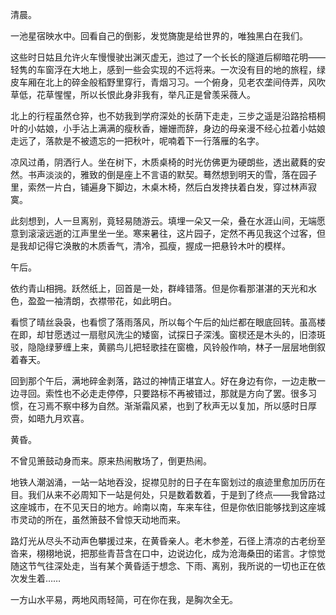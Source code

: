 清晨。

一池星宿映水中。回看自己的倒影，发觉旖旎是给世界的，唯独黑白在我们。

这些时日姑且允许火车慢慢驶出渊灭虚无，迆过了一个长长的隧道后柳暗花明——轻隽的车窗浮在大地上，感到一些会实现的不远将来。一次没有目的地的旅程，绿皮车厢在北上的碎金般稻野里穿行，青烟习习。一个俯身，见老农垄间侍弄，风吹草低，花草惺惺，所以长恨此身非我有，举凡正是曾羡采薇人。

北上的行程虽然仓猝，也不妨我到学府深处的长荫下走走，三步之遥是沿路拾梧桐叶的小姑娘，小手沾上满满的瘦秋香，姗姗而辞，身边的母亲漫不经心拉着小姑娘走远了，落款是不被遗忘的一把秋叶，呢喃着下一行落雁的名字。

凉风过甬，阴洒行人。坐在树下，木质桌椅的时光仿佛更为硬朗些，透出葳蕤的安然。书声淡淡的，雅致的倒是座上不言语的默契。蓦然想到明天的雪，落在园子里，索然一片白，铺遍身下脚边，木桌木椅，然后白发搀扶着白发，穿过林声寂寞。

此刻想到，人一旦离别，竟轻易随游云。填埋一朵又一朵，叠在水涯山间，无端愿意到滚滚远逝的江声里坐一坐。寒来暑往，这片园子，定然不再见我这个过客，但是我却记得它涣散的木质香气，清冷，孤瘦，握成一把悬铃木叶的模样。

午后。

依约青山相拥。跃然纸上，回首是一处，群峰错落。但是你看那湛湛的天光和水色，盈盈一袖清朗，衣襟带花，如此明白。

看惯了晴丝袅袅，也看惯了落雨落风，所以每个午后的灿烂都在眼底回转。虽高楼在即，却甘愿透过一扇慰风洗尘的矮窗，试探日子深浅。窗棂还是木头的，旧漆斑驳，隐隐绿萝缠上来，黄鹂鸟儿把轻歌挂在窗檐，风铃般作响，林子一层层地倒叙着春天。

回到那个午后，满地碎金剥落，路过的神情正堪宜人。好在身边有你，一边走散一边寻回。索性也不必走走停停，只要路标不再被错过，那就是方向了罢。很多习惯，在习焉不察中移为自然。渐渐霜风紧，也到了秋声无以复加，所以感时日厚赍，如晤九月欢喜。

黄昏。

不曾见箫鼓动身而来。原来热闹散场了，倒更热闹。

地铁人潮汹涌，一站一站地吞没，捉襟见肘的日子在车窗划过的痕迹里愈加历历在目。我们从来不必周知下一站是何处，只是数着数着，于是到了终点——我曾路过这座城市，在不见天日的地方。岭南以南，车来车往，但是你依旧能够找到这座城市灵动的所在，虽然箫鼓不曾惊天动地而来。

路灯光从尽头不动声色攀援过来，在黄昏亲人。老木参差，石径上清凉的古老纷至沓来，栩栩地说，把那些青苔含在口中，边说边化，成为沧海桑田的诺言。才惊觉随这节气往深处走，当有某个黄昏适于想念、下雨、离别，我所说的一切也正在依次发生着……

一方山水平易，两地风雨轻简，可在你在我，是胸次全无。
